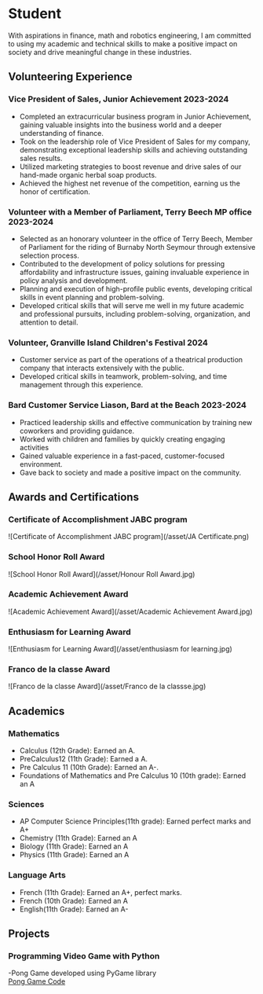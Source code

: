 # Student
With aspirations in finance, math and robotics engineering, I am committed to using my academic and technical skills to make a positive impact on society and drive meaningful change in these industries.

## Volunteering Experience
### Vice President of Sales,  Junior Achievement    	2023-2024 
-  Completed an extracurricular business program in Junior Achievement, gaining valuable insights into the business world and a deeper understanding of finance.
-  Took on the leadership role of Vice President of Sales for my company, demonstrating exceptional leadership skills and achieving outstanding sales results.
-  Utilized marketing strategies to boost revenue and drive sales of our hand-made organic herbal soap products.
-  Achieved the highest net revenue of the competition, earning us the honor of certification. 

### Volunteer with a Member of Parliament,         Terry Beech MP office 				2023-2024 
-  Selected as an honorary volunteer in the office of Terry Beech, Member of Parliament for the riding of Burnaby North Seymour through extensive selection process.
-  Contributed to the development of policy solutions for pressing affordability and infrastructure issues, gaining invaluable experience in policy analysis and development.
-  Planning and execution of high-profile public events, developing critical skills in event planning and problem-solving.
-  Developed critical skills that will serve me well in my future academic and professional pursuits, including problem-solving, organization, and attention to detail.
  
### Volunteer,                 Granville Island Children's Festival 2024 
-  Customer service as part of the operations of a theatrical production company that interacts extensively with the public.
-  Developed critical skills in teamwork, problem-solving, and time management through this experience.
  
### Bard Customer Service Liason,       Bard at the Beach 						2023-2024 
-  Practiced leadership skills and effective communication by training new coworkers and providing guidance.
-  Worked with children and families by quickly creating engaging activities
-  Gained valuable experience in a fast-paced, customer-focused environment.
-  Gave back to society and made a positive impact on the community.
  
## Awards and Certifications
### Certificate of Accomplishment JABC program
![Certificate of Accomplishment JABC program](/asset/JA Certificate.png)

###	School Honor Roll Award
![School Honor Roll Award](/asset/Honour Roll Award.jpg)  

###	Academic Achievement Award
![Academic Achievement Award](/asset/Academic Achievement Award.jpg) 

###	Enthusiasm for Learning Award
![Enthusiasm for Learning Award](/asset/enthusiasm for learning.jpg) 

###	Franco de la classe Award
![Franco de la classe Award](/asset/Franco de la classse.jpg) 


## Academics
### Mathematics
-  Calculus (12th Grade): Earned an A.
-  PreCalculus12 (11th Grade):  Earned a A.
-  Pre Calculus 11 (10th Grade):  Earned an A-.
-  Foundations of Mathematics and Pre Calculus 10 (10th grade): Earned an A
  
### Sciences
-  AP Computer Science Principles(11th grade): Earned perfect marks and A+
-  Chemistry (11th Grade): Earned an A
-  Biology (11th Grade): Earned an A
-  Physics (11th Grade): Earned an A

### Language Arts
-  French (11th Grade): Earned an A+, perfect marks.
-  French (10th Grade): Earned an A
-  English(11th Grade): Earned an A-

## Projects
### Programming Video Game with Python
  -Pong Game developed using PyGame library  
  [Pong Game Code](https://github.com/mengjin2211/github-portfolio-JM/blob/main/sample%20code/Time-series%20Analysis%20Model)  
